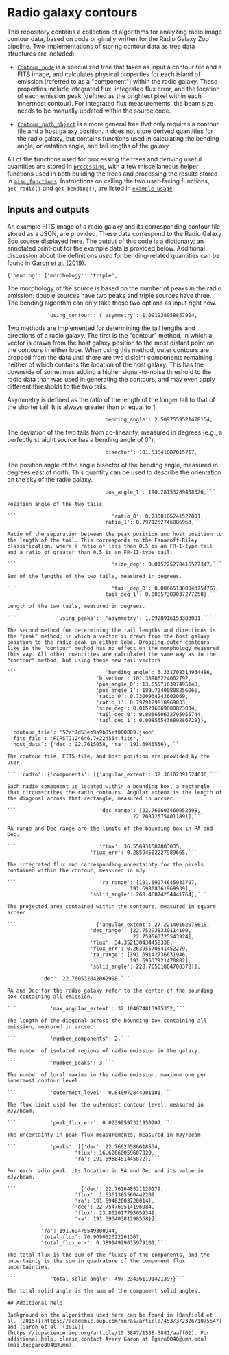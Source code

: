 # Radio galaxy contours

This repository contains a collection of algorithms for analyzing radio image contour data, based on code originally written for the Radio Galaxy Zoo pipeline. Two implementations of storing contour data as tree data structures are included:

- [`Contour_node`](contour_node.py) is a specialized tree that takes as input a contour file and a FITS image, and calculates physical properties for each island of emission (referred to as a "component") within the radio galaxy. These properties include integrated flux, integrated flux error, and the location of each emission peak (defined as the brightest pixel within each innermost contour). For integrated flux measurements, the beam size needs to be manually updated within the source code.

- [`Contour_path_object`](contour_path_object.py) is a more general tree that only requires a contour file and a host galaxy position. It does not store derived quantities for the radio galaxy, but contains functions used in calculating the bending angle, orientation angle, and tail lengths of the galaxy.

All of the functions used for processing the trees and deriving useful quantities are stored in [`processing`](processing.py), with a few miscellaneous helper functions used in both building the trees and processing the results stored in [`misc_functions`](misc_functions.py). Instructions on calling the two user-facing functions, `get_radio()` and `get_bending()`, are listed in [`example_usage`](example_usage.py).

## Inputs and outputs

An example FITS image of a radio galaxy and its corresponding contour file, stored as a JSON, are provided. These data correspond to the Radio Galaxy Zoo source [displayed here](https://radiotalk.galaxyzoo.org/#/subjects/ARG00026qx). The output of this code is a dictionary; an annotated print-out for the example data is provided below. Additional discussion about the definitions used for bending-related quantities can be found in [Garon et al. (2019)](https://iopscience.iop.org/article/10.3847/1538-3881/aaff62).

```{'bending': {'morphology': 'triple',```

The morphology of the source is based on the number of peaks in the radio emission: double sources have two peaks and triple sources have three. The bending algorithm can only take these two options as input right now.

```             'using_contour': {'asymmetry': 1.091938058857924,```

Two methods are implemented for determining the tail lengths and directions of a radio galaxy. The first is the "contour" method, in which a vector is drawn from the host galaxy position to the most distant point on the contours in either lobe. When using this method, outer contours are dropped from the data until there are two disjoint components remaining, neither of which contains the location of the host galaxy. This has the downside of sometimes adding a higher signal-to-noise threshold to the radio data than was used in generating the contours, and may even apply different thresholds to the two tails.

Asymmetry is defined as the ratio of the length of the longer tail to that of the shorter tail. It is always greater than or equal to 1.

```                               'bending_angle': 2.5097559521478154,```

The deviation of the two tails from co-linearity, measured in degrees (e.g., a perfectly straight source has a bending angle of 0°).

```                               'bisector': 101.53641087015717,```

The position angle of the angle bisector of the bending angle, measured in degrees east of north. This quantity can be used to describe the orientation on the sky of the radio galaxy.

```                               'pos_angle_0': 12.791288846231073,
                               'pos_angle_1': 190.28153289408326,```

Position angle of the two tails.

```                               'ratio_0': 0.7300105241522801,
                               'ratio_1': 0.7971262746886963,```

Ratio of the separation between the peak position and host position to the length of the tail. This corresponds to the Fanaroff-Riley classification, where a ratio of less than 0.5 is an FR-I-type tail and a ratio of greater than 0.5 is an FR-II-type tail.

```                               'size_deg': 0.015225278416527347,```

Sum of the lengths of the two tails, measured in degrees.

```                               'tail_deg_0': 0.006651388043754767,
                               'tail_deg_1': 0.00857389037277258},```

Length of the two tails, measured in degrees.

```             'using_peaks': {'asymmetry': 1.0928916153383081,```

The second method for determining the tail lengths and directions is the "peak" method, in which a vector is drawn from the host galaxy position to the radio peak in either lobe. Dropping outer contours like in the "contour" method has no effect on the morphology measured this way. All other quantities are calculated the same way as in the "contour" method, but using these new tail vectors.

```                             'bending_angle': 3.331708314934486,
                             'bisector': 101.38986224002792,
                             'pos_angle_0': 13.055716397495148,
                             'pos_angle_1': 189.72400808256066,
                             'ratio_0': 0.7300934243602069,
                             'ratio_1': 0.7979129818969033,
                             'size_deg': 0.015216069688823034,
                             'tail_deg_0': 0.006650632795955744,
                             'tail_deg_1': 0.00856543689286729}},

 'contour_file': '52af7d53eb9a9b05ef000809.json',
 'fits_file': 'FIRSTJ124646.7+224554.fits',
 'host_data': {'dec': 22.7615058, 'ra': 191.6946556},```

The contour file, FITS file, and host position are provided by the user.

``` 'radio': {'components': [{'angular_extent': 32.36102391524036,```

Each radio component is located within a bounding box, a rectangle that circumscribes the radio contours. Angular extent is the length of the diagonal across that rectangle, measured in arcsec.

```                           'dec_range': [22.760603460952698,
                                         22.768125754011891],```

RA range and Dec range are the limits of the bounding box in RA and Dec.

```                           'flux': 36.556931587803035,
                           'flux_err': 0.28594502227989665,```

The integrated flux and corresponding uncertainty for the pixels contained within the contour, measured in mJy.

```                           'ra_range': [191.69274645933797,
                                        191.69808361969939],
                           'solid_angle': 268.46874254441764},```

The projected area contained within the contours, measured in square arcsec.

```                          {'angular_extent': 27.22140162075618,
                           'dec_range': [22.752938330114109,
                                         22.759563725543924],
                           'flux': 34.352130434458338,
                           'flux_err': 0.26395570541452279,
                           'ra_range': [191.69142736631946,
                                        191.69537921470882],
                           'solid_angle': 228.76561864700378}],

           'dec': 22.760532042062998,```

RA and Dec for the radio galaxy refer to the center of the bounding box containing all emission.

```           'max_angular_extent': 32.104074813975352,```

The length of the diagonal across the bounding box containing all emission, measured in arcsec.

```           'number_components': 2,```

The number of isolated regions of radio emission in the galaxy.

```           'number_peaks': 3,```

The number of local maxima in the radio emission, maximum one per innermost contour level.

```           'outermost_level': 0.846972844901181,```

The flux limit used for the outermost contour level, measured in mJy/beam.

```           'peak_flux_err': 0.02399597321950207,```

The uncertainty in peak flux measurements, measured in mJy/beam

```           'peaks': [{'dec': 22.76623586618534,
                      'flux': 16.62060059607029,
                      'ra': 191.6958451445872},```

For each radio peak, its location in RA and Dec and its value in mJy/beam.

```                     {'dec': 22.761648521120179,
                      'flux': 1.6361365560442209,
                      'ra': 191.69462003720014},
                     {'dec': 22.754769514196084,
                      'flux': 23.802017793059349,
                      'ra': 191.69340381298568}],

           'ra': 191.69475549300944,
           'total_flux': 70.909062022261367,
           'total_flux_err': 0.38914929035979101,```

The total flux is the sum of the fluxes of the components, and the uncertainty is the sum in quadrature of the component flux uncertainties.

```           'total_solid_angle': 497.23436119142139}}```

The total solid angle is the sum of the component solid angles.

## Additional help

Background on the algorithms used here can be found in [Banfield et al. (2015)](https://academic.oup.com/mnras/article/453/3/2326/1075547) and [Garon et al. (2019)](https://iopscience.iop.org/article/10.3847/1538-3881/aaff62). For additional help, please contact Avery Garon at [garo0040@umn.edu](mailto:garo0040@umn).
